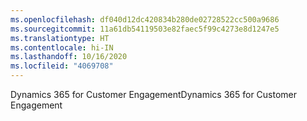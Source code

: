 ```yaml
---
ms.openlocfilehash: df040d12dc420834b280de02728522cc500a9686
ms.sourcegitcommit: 11a61db54119503e82faec5f99c4273e8d1247e5
ms.translationtype: HT
ms.contentlocale: hi-IN
ms.lasthandoff: 10/16/2020
ms.locfileid: "4069708"
---
```

<span data-ttu-id="2a5e5-101">Dynamics 365 for Customer Engagement</span><span class="sxs-lookup"><span data-stu-id="2a5e5-101">Dynamics 365 for Customer Engagement</span></span>
